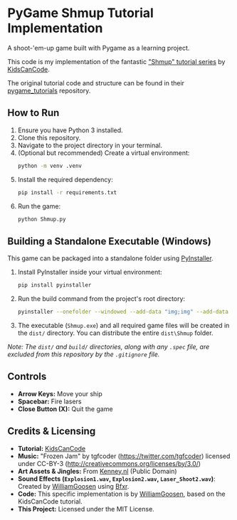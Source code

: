 # PyGame Shmup Tutorial Implementation

A shoot-'em-up game built with Pygame as a learning project.

This code is my implementation of the fantastic ["Shmup" tutorial series](https://www.youtube.com/playlist?list=PLsk-HSGFjnaH5yghzu7PcOzm9NhsW0Urw) by [KidsCanCode](https://github.com/kidscancode).

The original tutorial code and structure can be found in their [pygame_tutorials](https://github.com/kidscancode/pygame_tutorials) repository.

## How to Run

1.  Ensure you have Python 3 installed.
2.  Clone this repository.
3.  Navigate to the project directory in your terminal.
4.  (Optional but recommended) Create a virtual environment:
    ```bash
    python -m venv .venv
    ```
5.  Install the required dependency:
    ```bash
    pip install -r requirements.txt
    ```
6.  Run the game:
    ```bash
    python Shmup.py
    ```

## Building a Standalone Executable (Windows)

This game can be packaged into a standalone folder using [PyInstaller](https://pyinstaller.org/).

1.  Install PyInstaller inside your virtual environment:
    ```bash
    pip install pyinstaller
    ```
2.  Run the build command from the project's root directory:
    ```bash
    pyinstaller --onefolder --windowed --add-data "img;img" --add-data "snd;snd" --icon=game_icon.ico Shmup.py
    ```
3.  The executable (`Shmup.exe`) and all required game files will be created in the `dist/` directory. You can distribute the entire `dist\Shmup` folder.

*Note: The `dist/` and `build/` directories, along with any `.spec` file, are excluded from this repository by the `.gitignore` file.*

## Controls
*   **Arrow Keys:** Move your ship
*   **Spacebar:** Fire lasers
*   **Close Button (X):** Quit the game

## Credits & Licensing

- **Tutorial:** [KidsCanCode](https://www.youtube.com/c/Kidscancode)
- **Music:** "Frozen Jam" by tgfcoder (<https://twitter.com/tgfcoder>) licensed under CC-BY-3 (<http://creativecommons.org/licenses/by/3.0/>)
- **Art Assets & Jingles:** From [Kenney.nl](https://kenney.nl/assets) (Public Domain)
- **Sound Effects (`Explosion1.wav`, `Explosion2.wav`, `Laser_Shoot2.wav`)**: Created by [WilliamGoosen](https://github.com/WilliamGoosen) using [Bfxr](https://www.bfxr.net/).
- **Code:** This specific implementation is by [WilliamGoosen](https://github.com/WilliamGoosen), based on the KidsCanCode tutorial.
- **This Project:** Licensed under the MIT License.